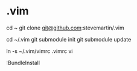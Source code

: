 .vim
====

cd ~
git clone git@github.com:stevemartin/.vim

cd ~/.vim
git submodule init
git submodule update

ln -s ~/.vim/vimrc .vimrc
vi

:BundleInstall
